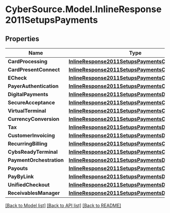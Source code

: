 # CyberSource.Model.InlineResponse2011SetupsPayments
## Properties

Name | Type | Description | Notes
------------ | ------------- | ------------- | -------------
**CardProcessing** | [**InlineResponse2011SetupsPaymentsCardProcessing**](InlineResponse2011SetupsPaymentsCardProcessing.md) |  | [optional] 
**CardPresentConnect** | [**InlineResponse2011SetupsPaymentsCardProcessing**](InlineResponse2011SetupsPaymentsCardProcessing.md) |  | [optional] 
**ECheck** | [**InlineResponse2011SetupsPaymentsCardProcessing**](InlineResponse2011SetupsPaymentsCardProcessing.md) |  | [optional] 
**PayerAuthentication** | [**InlineResponse2011SetupsPaymentsCardProcessing**](InlineResponse2011SetupsPaymentsCardProcessing.md) |  | [optional] 
**DigitalPayments** | [**InlineResponse2011SetupsPaymentsDigitalPayments**](InlineResponse2011SetupsPaymentsDigitalPayments.md) |  | [optional] 
**SecureAcceptance** | [**InlineResponse2011SetupsPaymentsCardProcessing**](InlineResponse2011SetupsPaymentsCardProcessing.md) |  | [optional] 
**VirtualTerminal** | [**InlineResponse2011SetupsPaymentsCardProcessing**](InlineResponse2011SetupsPaymentsCardProcessing.md) |  | [optional] 
**CurrencyConversion** | [**InlineResponse2011SetupsPaymentsCardProcessing**](InlineResponse2011SetupsPaymentsCardProcessing.md) |  | [optional] 
**Tax** | [**InlineResponse2011SetupsPaymentsDigitalPayments**](InlineResponse2011SetupsPaymentsDigitalPayments.md) |  | [optional] 
**CustomerInvoicing** | [**InlineResponse2011SetupsPaymentsDigitalPayments**](InlineResponse2011SetupsPaymentsDigitalPayments.md) |  | [optional] 
**RecurringBilling** | [**InlineResponse2011SetupsPaymentsCardProcessing**](InlineResponse2011SetupsPaymentsCardProcessing.md) |  | [optional] 
**CybsReadyTerminal** | [**InlineResponse2011SetupsPaymentsCardProcessing**](InlineResponse2011SetupsPaymentsCardProcessing.md) |  | [optional] 
**PaymentOrchestration** | [**InlineResponse2011SetupsPaymentsDigitalPayments**](InlineResponse2011SetupsPaymentsDigitalPayments.md) |  | [optional] 
**Payouts** | [**InlineResponse2011SetupsPaymentsCardProcessing**](InlineResponse2011SetupsPaymentsCardProcessing.md) |  | [optional] 
**PayByLink** | [**InlineResponse2011SetupsPaymentsDigitalPayments**](InlineResponse2011SetupsPaymentsDigitalPayments.md) |  | [optional] 
**UnifiedCheckout** | [**InlineResponse2011SetupsPaymentsDigitalPayments**](InlineResponse2011SetupsPaymentsDigitalPayments.md) |  | [optional] 
**ReceivablesManager** | [**InlineResponse2011SetupsPaymentsDigitalPayments**](InlineResponse2011SetupsPaymentsDigitalPayments.md) |  | [optional] 

[[Back to Model list]](../README.md#documentation-for-models) [[Back to API list]](../README.md#documentation-for-api-endpoints) [[Back to README]](../README.md)

